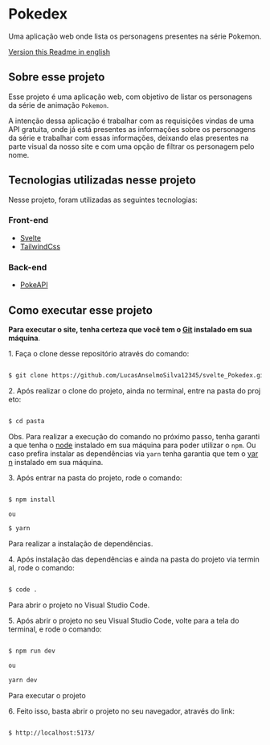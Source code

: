 # Pokedex

Uma aplicação web onde lista os personagens presentes na série Pokemon.

[Version this Readme in english](https://github.com/LucasAnselmoSilva12345/svelte_Pokedex/blob/master/README-en.md)

## Sobre esse projeto
Esse projeto é uma aplicação web, com objetivo de listar os personagens da série de animação `Pokemon`.

A intenção dessa aplicação é trabalhar com as requisições vindas de uma API gratuita, onde já está presentes as informações sobre os personagens da série e trabalhar com essas informações, deixando elas presentes na parte visual da nosso site e com uma opção de filtrar os personagem pelo nome.

## Tecnologias utilizadas nesse projeto

Nesse projeto, foram utilizadas as seguintes tecnologias:

### Front-end
- [Svelte](https://svelte.dev/)
- [TailwindCss](https://tailwindcss.com/)

### Back-end

- [PokeAPI](https://pokeapi.co/)

## Como executar esse projeto

**Para executar o site, tenha certeza que você tem o [Git](https://git-scm.com/) instalado em sua máquina**.

1. Faça o clone desse repositório através do comando:

```sh

$ git clone https://github.com/LucasAnselmoSilva12345/svelte_Pokedex.git

```

2. Após realizar o clone do projeto, ainda no terminal, entre na pasta do projeto:

```sh

$ cd pasta

```

Obs. Para realizar a execução do comando no próximo passo, tenha garantia que tenha o [node](https://nodejs.org/en/) instalado em sua máquina para poder utilizar o `npm`. Ou caso prefira instalar as dependências via `yarn` tenha garantia que tem o [yarn](https://yarnpkg.com/) instalado em sua máquina.

3. Após entrar na pasta do projeto, rode o comando:

```sh

$ npm install

ou

$ yarn

```

Para realizar a instalação de dependências.

4. Após instalação das dependências e ainda na pasta do projeto via terminal, rode o comando:

```sh

$ code .

```

Para abrir o projeto no Visual Studio Code.

5. Após abrir o projeto no seu Visual Studio Code, volte para a tela do terminal, e rode o comando:

```sh

$ npm run dev

ou

yarn dev

```

Para executar o projeto

6. Feito isso, basta abrir o projeto no seu navegador, através do link:

```sh

$ http://localhost:5173/

```
